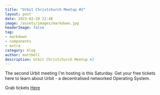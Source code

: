 ```yaml
---
title: "Urbit Christchurch Meetup #2"
layout: post
date: 2023-02-28 22:48
image: /assets/images/markdown.jpg
headerImage: false
tag:
- markdown
- components
- extra
category: blog
author: mattbell
description: Urbit Christchurch Meetup #2
---
```



The second Urbit meeting I'm hosting is this Saturday.  Get your free tickets here to learn about Urbit - a decentralised networked Operating System.


Grab tickets [Here](https://www.eventbrite.com/e/urbit-christchurch-tickets-444362449047)

